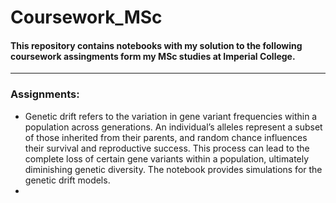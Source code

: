 # Coursework_MSc

#### This repository contains notebooks with my solution to the following coursework assingments form my MSc studies at Imperial College.

***

### Assignments:
- Genetic drift refers to the variation in gene variant frequencies within a population across generations. An individual’s alleles represent a subset of those inherited from their parents, and random chance influences their survival and reproductive success. This process can lead to the complete loss of certain gene variants within a population, ultimately diminishing genetic diversity. The notebook provides simulations for the genetic drift models.
- 
